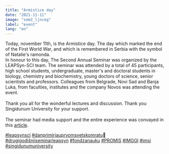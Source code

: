 ```yaml
---
title: "Armistice day"
date: "2021-11-11"
image: "sem2_ljnceg"
label: "event"
lang: "en"
---
```


Today, november 11th, is the Armistice day. The day which marked the end of the First World War, and which is remembered in Serbia with the symbol of Natalie's ramonda. <br/>
In honour to this day, The Second Annual Seminar was organized by the LEAPSyn-SCI team. The seminar was attended by a total of 45 participants, high school students, undergraduate, master's and doctoral students in biology, chemistry and biochemistry, young doctors of science, senior scientists and professors. Colleagues from Belgrade, Novi Sad and Banja Luka, from faculties, institutes and the company Novos was attending the event. <br/><br/>
Thank you all for the wonderful lectures and discussion. Thank you Singidunum University for your support.
<br/><br/>
The seminar had media support and the entire experience was convayed in this <a href = 'https://www.euronews.rs/srbija/drustvo/24703/naucnici-istrazuju-razvoj-potencijalnog-leka-za-parkinsonovu-bolest-na-bazi-cveta-koji-je-simbol-dana-primirja-u-srbiji/vest'> article</a>.

<a href=''>#leapsynsci</a> 
<a href=''>#danprimirjauprvomsvetskomratu</a>🌺
<a href=''>#drugigodišnjiseminarleapsyn</a> 
<a href=''>#fondzanauku</a> 
<a href=''>#PROMIS</a> 
<a href=''>#IMGGI</a> 
<a href=''>#imsi</a> 
<a href=''>#singidunumuniversity</a>